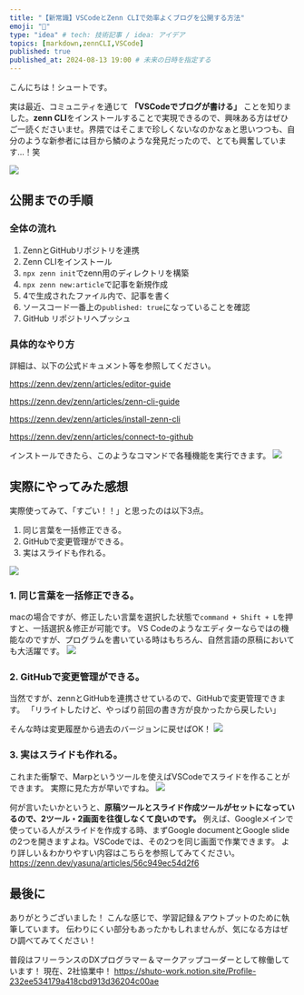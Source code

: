 ```yaml
---
title: "【新常識】VSCodeとZenn CLIで効率よくブログを公開する方法"
emoji: "📘"
type: "idea" # tech: 技術記事 / idea: アイデア
topics: [markdown,zennCLI,VSCode]
published: true
published_at: 2024-08-13 19:00 # 未来の日時を指定する
---
```


こんにちは！シュートです。

実は最近、コミュニティを通じて **「VSCodeでブログが書ける」** ことを知りました。**zenn CLI**をインストールすることで実現できるので、興味ある方はぜひご一読くださいませ。界隈ではそこまで珍しくないなのかなぁと思いつつも、自分のような新参者には目から鱗のような発見だったので、とても興奮しています...！笑

![](https://storage.googleapis.com/zenn-user-upload/2d825edfee9d-20240813.png)

## 公開までの手順
### 全体の流れ
<!-- ーーーーーーーーーーーーーーーーーーーーーーーーー -->
1. ZennとGitHubリポジトリを連携
2. Zenn CLIをインストール
3. `npx zenn init`でzenn用のディレクトリを構築
4. `npx zenn new:article`で記事を新規作成
5. 4で生成されたファイル内で、記事を書く
6. ソースコード一番上の`published: true`になっていることを確認
7. GitHub リポジトリへプッシュ
<!-- ーーーーーーーーーーーーーーーーーーーーーーーーー -->
### 具体的なやり方
詳細は、以下の公式ドキュメント等を参照してください。

https://zenn.dev/zenn/articles/editor-guide

https://zenn.dev/zenn/articles/zenn-cli-guide

https://zenn.dev/zenn/articles/install-zenn-cli

https://zenn.dev/zenn/articles/connect-to-github

インストールできたら、このようなコマンドで各種機能を実行できます。
![](https://storage.googleapis.com/zenn-user-upload/af1d7116fdd2-20240813.png)

## 実際にやってみた感想
実際使ってみて、「すごい！！」と思ったのは以下3点。
1. 同じ言葉を一括修正できる。
2. GitHubで変更管理ができる。
3. 実はスライドも作れる。

![](https://storage.googleapis.com/zenn-user-upload/89b2ba82c411-20240813.png)
### 1. 同じ言葉を一括修正できる。
macの場合ですが、修正したい言葉を選択した状態で`command + Shift + L`を押すと、一括選択＆修正が可能です。
VS Codeのようなエディターならではの機能なのですが、プログラムを書いている時はもちろん、自然言語の原稿においても大活躍です。
![](https://storage.googleapis.com/zenn-user-upload/a9eda2de6945-20240813.png)

### 2. GitHubで変更管理ができる。
当然ですが、zennとGitHubを連携させているので、GitHubで変更管理できます。
「リライトしたけど、やっぱり前回の書き方が良かったから戻したい」

そんな時は変更履歴から過去のバージョンに戻せばOK！
![](https://storage.googleapis.com/zenn-user-upload/cc75658628f7-20240814.png)

### 3. 実はスライドも作れる。
これまた衝撃で、Marpというツールを使えばVSCodeでスライドを作ることができます。
実際に見た方が早いですね。
![](https://storage.googleapis.com/zenn-user-upload/4c689a930dc9-20240813.png)

何が言いたいかというと、**原稿ツールとスライド作成ツールがセットになっているので、2ツール・2画面を往復しなくて良いのです。** 例えば、Googleメインで使っている人がスライドを作成する時、まずGoogle documentとGoogle slideの2つを開きますよね。VSCodeでは、その2つを同じ画面で作業できます。
より詳しい＆わかりやすい内容はこちらを参照してみてください。
https://zenn.dev/yasuna/articles/56c949ec54d2f6
## 最後に
ありがとうございました！
こんな感じで、学習記録＆アウトプットのために執筆しています。
伝わりにくい部分もあったかもしれませんが、気になる方はぜひ調べてみてください！

普段はフリーランスのDXプログラマー＆マークアップコーダーとして稼働しています！
現在、2社協業中！
https://shuto-work.notion.site/Profile-232ee534179a418cbd913d36204c00ae